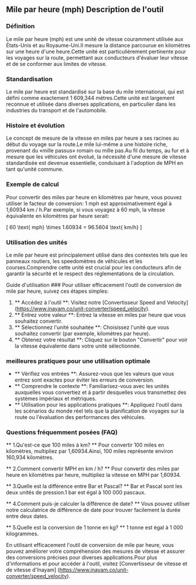 ## Mile par heure (mph) Description de l'outil

### Définition
Le mile par heure (mph) est une unité de vitesse couramment utilisée aux États-Unis et au Royaume-Uni.Il mesure la distance parcourue en kilomètres sur une heure d'une heure.Cette unité est particulièrement pertinente pour les voyages sur la route, permettant aux conducteurs d'évaluer leur vitesse et de se conformer aux limites de vitesse.

### Standardisation
Le mile par heure est standardisé sur la base du mile international, qui est défini comme exactement 1 609,344 mètres.Cette unité est largement reconnue et utilisée dans diverses applications, en particulier dans les industries du transport et de l'automobile.

### Histoire et évolution
Le concept de mesure de la vitesse en miles par heure a ses racines au début du voyage sur la route.Le mile lui-même a une histoire riche, provenant du «mille passus» romain ou mille pas.Au fil du temps, au fur et à mesure que les véhicules ont évolué, la nécessité d'une mesure de vitesse standardisée est devenue essentielle, conduisant à l'adoption de MPH en tant qu'unité commune.

### Exemple de calcul
Pour convertir des miles par heure en kilomètres par heure, vous pouvez utiliser le facteur de conversion: 1 mph est approximativement égal à 1,60934 km / h.Par exemple, si vous voyagez à 60 mph, la vitesse équivalente en kilomètres par heure serait:

\[ 60 \text{ mph} \times 1.60934 = 96.5604 \text{ km/h} \]

### Utilisation des unités
Le mile par heure est principalement utilisé dans des contextes tels que les panneaux routiers, les speedomètres de véhicules et les courses.Comprendre cette unité est crucial pour les conducteurs afin de garantir la sécurité et le respect des réglementations de la circulation.

Guide d'utilisation ###
Pour utiliser efficacement l'outil de conversion de mile par heure, suivez ces étapes simples:
1. ** Accédez à l'outil **: Visitez notre [Convertisseur Speed ​​and Velocity] (https://www.inayam.co/unit-converter/speed_velocity).
2. ** Entrez votre valeur **: Entrez la vitesse en miles par heure que vous souhaitez convertir.
3. ** Sélectionnez l'unité souhaitée **: Choisissez l'unité que vous souhaitez convertir (par exemple, kilomètres par heure).
4. ** Obtenez votre résultat **: Cliquez sur le bouton "Convertir" pour voir la vitesse équivalente dans votre unité sélectionnée.

### meilleures pratiques pour une utilisation optimale
- ** Vérifiez vos entrées **: Assurez-vous que les valeurs que vous entrez sont exactes pour éviter les erreurs de conversion.
- ** Comprendre le contexte **: Familiarisez-vous avec les unités auxquelles vous convertiez et à partir desquelles vous transmettez des systèmes impériaux et métriques.
- ** Utilisation pour les applications pratiques **: Appliquez l'outil dans les scénarios du monde réel tels que la planification de voyages sur la route ou l'évaluation des performances des véhicules.

### Questions fréquemment posées (FAQ)

** 1.Qu'est-ce que 100 miles à km? **
Pour convertir 100 miles en kilomètres, multipliez par 1,60934.Ainsi, 100 miles représente environ 160,934 kilomètres.

** 2.Comment convertir MPH en km / h? **
Pour convertir des miles par heure en kilomètres par heure, multipliez la vitesse en MPH par 1,60934.

** 3.Quelle est la différence entre Bar et Pascal? **
Bar et Pascal sont les deux unités de pression.1 bar est égal à 100 000 pascaux.

** 4.Comment puis-je calculer la différence de date? **
Vous pouvez utiliser notre calculatrice de différence de date pour trouver facilement la durée entre deux dates.

** 5.Quelle est la conversion de 1 tonne en kg? **
1 tonne est égal à 1 000 kilogrammes.

En utilisant efficacement l'outil de conversion de mile par heure, vous pouvez améliorer votre compréhension des mesures de vitesse et assurer des conversions précises pour diverses applications.Pour plus d'informations et pour accéder à l'outil, visitez [Convertisseur de vitesse et de vitesse d'Inayam] (https://www.inayam.co/unit-converter/speed_velocity).